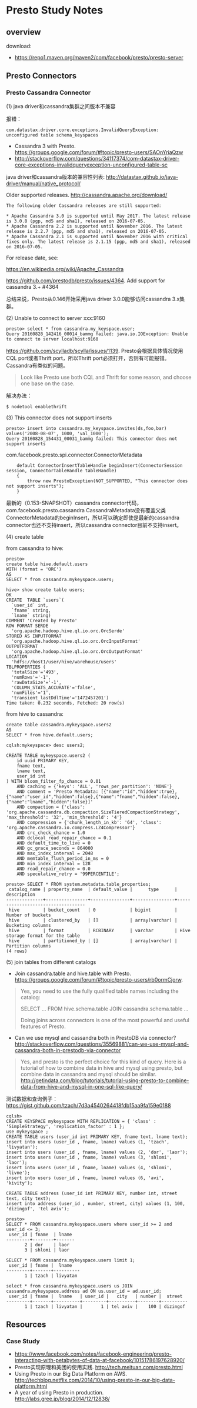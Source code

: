 # Presto Study Notes

## overview

download:

* https://repo1.maven.org/maven2/com/facebook/presto/presto-server

## Presto Connectors

### Presto Cassandra Connector

(1) java driver和cassandra集群之间版本不兼容

报错：

```
com.datastax.driver.core.exceptions.InvalidQueryException: unconfigured table schema_keyspaces
```

* Cassandra 3 with Presto. https://groups.google.com/forum/#!topic/presto-users/SAOnYriaQzw
* http://stackoverflow.com/questions/34117374/com-datastax-driver-core-exceptions-invalidqueryexception-unconfigured-table-sc

java driver和cassandra版本的兼容性列表: http://datastax.github.io/java-driver/manual/native_protocol/

Older supported releases. http://cassandra.apache.org/download/

```
The following older Cassandra releases are still supported:

* Apache Cassandra 3.0 is supported until May 2017. The latest release is 3.0.8 (pgp, md5 and sha1), released on 2016-07-05.
* Apache Cassandra 2.2 is supported until November 2016. The latest release is 2.2.7 (pgp, md5 and sha1), released on 2016-07-05.
* Apache Cassandra 2.1 is supported until November 2016 with critical fixes only. The latest release is 2.1.15 (pgp, md5 and sha1), released on 2016-07-05.
```

For release date, see:

https://en.wikipedia.org/wiki/Apache_Cassandra

https://github.com/prestodb/presto/issues/4364. Add support for cassandra 3.+ #4364

总结来说，Presto从0.146开始采用java driver 3.0.0能够访问cassandra 3.x集群。

(2) Unable to connect to server xxx:9160

```
presto> select * from cassandra.my_keyspace.user;
Query 20160828_142416_00014_bammg failed: java.io.IOException: Unable to connect to server localhost:9160
```

https://github.com/scylladb/scylla/issues/1139. Presto会根据具体情况使用CQL port或者Thrift port，所以Thrift port必须打开，否则有可能报错。Cassandra有类似的问题。

> Look like Presto use both CQL and Thrift for some reason, and choose one base on the case.

解决办法：

```
$ nodetool enablethrift
```

(3) This connector does not support inserts

```
presto> insert into cassandra.my_keyspace.invites(ds,foo,bar) values('2008-08-07', 1000, 'val_1000');
Query 20160828_154431_00031_bammg failed: This connector does not support inserts
```

com.facebook.presto.spi.connector.ConnectorMetadata

```
    default ConnectorInsertTableHandle beginInsert(ConnectorSession session, ConnectorTableHandle tableHandle)
    {
        throw new PrestoException(NOT_SUPPORTED, "This connector does not support inserts");
    }
```

最新的（0.153-SNAPSHOT）cassandra connector代码，com.facebook.presto.cassandra CassandraMetadata没有覆盖父类ConnectorMetadata的beginInsert，所以可以确定即使是最新的cassandra connector也还不支持insert，所以cassandra connector目前不支持insert。

(4) create table

from cassandra to hive:

```
presto>
create table hive.default.users
WITH (format = 'ORC')
AS
SELECT * from cassandra.mykeyspace.users;

hive> show create table users;
OK
CREATE  TABLE `users`(
  `user_id` int,
  `fname` string,
  `lname` string)
COMMENT 'Created by Presto'
ROW FORMAT SERDE
  'org.apache.hadoop.hive.ql.io.orc.OrcSerde'
STORED AS INPUTFORMAT
  'org.apache.hadoop.hive.ql.io.orc.OrcInputFormat'
OUTPUTFORMAT
  'org.apache.hadoop.hive.ql.io.orc.OrcOutputFormat'
LOCATION
  'hdfs://host1/user/hive/warehouse/users'
TBLPROPERTIES (
  'totalSize'='493',
  'numRows'='-1',
  'rawDataSize'='-1',
  'COLUMN_STATS_ACCURATE'='false',
  'numFiles'='1',
  'transient_lastDdlTime'='1472457201')
Time taken: 0.232 seconds, Fetched: 20 row(s)
```

from hive to cassandra:

```
create table cassandra.mykeyspace.users2
AS
SELECT * from hive.default.users;

cqlsh:mykeyspace> desc users2;

CREATE TABLE mykeyspace.users2 (
    id uuid PRIMARY KEY,
    fname text,
    lname text,
    user_id int
) WITH bloom_filter_fp_chance = 0.01
    AND caching = {'keys': 'ALL', 'rows_per_partition': 'NONE'}
    AND comment = 'Presto Metadata: [{"name":"id","hidden":true},{"name":"user_id","hidden":false},{"name":"fname","hidden":false},{"name":"lname","hidden":false}]'
    AND compaction = {'class': 'org.apache.cassandra.db.compaction.SizeTieredCompactionStrategy', 'max_threshold': '32', 'min_threshold': '4'}
    AND compression = {'chunk_length_in_kb': '64', 'class': 'org.apache.cassandra.io.compress.LZ4Compressor'}
    AND crc_check_chance = 1.0
    AND dclocal_read_repair_chance = 0.1
    AND default_time_to_live = 0
    AND gc_grace_seconds = 864000
    AND max_index_interval = 2048
    AND memtable_flush_period_in_ms = 0
    AND min_index_interval = 128
    AND read_repair_chance = 0.0
    AND speculative_retry = '99PERCENTILE';
```

```
presto> SELECT * FROM system.metadata.table_properties;
 catalog_name | property_name  | default_value |      type      |            description
--------------+----------------+---------------+----------------+-----------------------------------
 hive         | bucket_count   | 0             | bigint         | Number of buckets
 hive         | clustered_by   | []            | array(varchar) | Bucketing columns
 hive         | format         | RCBINARY      | varchar        | Hive storage format for the table
 hive         | partitioned_by | []            | array(varchar) | Partition columns
(4 rows)
```

(5) join tables from different catalogs

* Join cassandra.table and hive.table with Presto. https://groups.google.com/forum/#!topic/presto-users/rb0ormCjorw. 

> Yes, you need to use the fully qualified table names including the catalog:
> 
> SELECT ...
> FROM hive.schema.table
> JOIN cassandra.schema.table ...
> 
> Doing joins across connectors is one of the most powerful and useful features of Presto.

* Can we use mysql and cassandra both in PrestoDB via connector? http://stackoverflow.com/questions/35569881/can-we-use-mysql-and-cassandra-both-in-prestodb-via-connector

> Yes, and presto is the perfect choice for this kind of query.
> Here is a tutorial of how to combine data in hive and mysql using presto, but combine data in cassandra and mysql should be similar.
> http://getindata.com/blog/tutorials/tutorial-using-presto-to-combine-data-from-hive-and-mysql-in-one-sql-like-query/

测试数据和查询例子：https://gist.github.com/tzach/7d3a4540264418fdb15aa9fa159e0188

```
cqlsh> 
CREATE KEYSPACE mykeyspace WITH REPLICATION = { 'class' : 'SimpleStrategy', 'replication_factor' : 1 };
use mykeyspace ;
CREATE TABLE users (user_id int PRIMARY KEY, fname text, lname text);
insert into users (user_id , fname, lname) values (1, 'tzach', 'livyatan');
insert into users (user_id , fname, lname) values (2, 'dor', 'laor');                                                               
insert into users (user_id , fname, lname) values (3, 'shlomi', 'laor');                                                            
insert into users (user_id , fname, lname) values (4, 'shlomi', 'livne');                                                           
insert into users (user_id , fname, lname) values (6, 'avi', 'kivity'); 

CREATE TABLE address (user_id int PRIMARY KEY, number int, street text, city text);
insert into address (user_id , number, street, city) values (1, 100, 'dizingof', 'tel aviv');

presto>
SELECT * FROM cassandra.mykeyspace.users where user_id >= 2 and user_id <= 3;
 user_id | fname  | lname 
---------+--------+-------
       2 | dor    | laor  
       3 | shlomi | laor  

SELECT * FROM cassandra.mykeyspace.users limit 1;
 user_id | fname |  lname   
---------+-------+----------
       1 | tzach | livyatan 

select * from cassandra.mykeyspace.users us JOIN cassandra.mykeyspace.address ad ON us.user_id = ad.user_id;
 user_id | fname |  lname   | user_id |   city   | number |  street  
---------+-------+----------+---------+----------+--------+----------
       1 | tzach | livyatan |       1 | tel aviv |    100 | dizingof
```

## Resources

### Case Study

* https://www.facebook.com/notes/facebook-engineering/presto-interacting-with-petabytes-of-data-at-facebook/10151786197628920/
* Presto实现原理和美团的使用实践. http://tech.meituan.com/presto.html
* Using Presto in our Big Data Platform on AWS. http://techblog.netflix.com/2014/10/using-presto-in-our-big-data-platform.html
* A year of using Presto in production. http://labs.gree.jp/blog/2014/12/12838/
